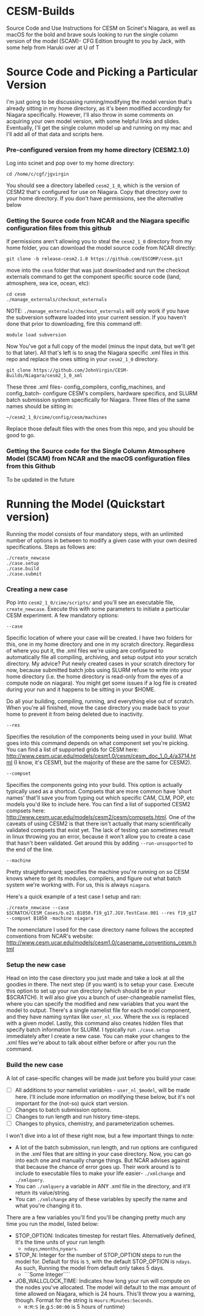 # CESM-Builds
 Source Code and Use Instructions for CESM on Scinet's Niagara, as well as macOS for the bold and brave souls looking to run the single column version of the model (SCAM)- CFG Edition brought to you by Jack, with some help from Haruki over at U of T

# Source Code and Picking a Particular Version
I'm just going to be discussing running/modifying the model version that's already sitting in my home directory, as it's been modified accordingly for Niagara specifically. However, I'll also throw in some comments on acquiring your own model version, with some helpful links and slides. Eventually, I'll get the single column model up and running on my mac and I'll add all of that data and scripts here.

### Pre-configured version from my home directory (CESM2.1.0)
Log into scinet and pop over to my home directory:

```
cd /home/c/cgf/jgvirgin
```
You should see a directory labelled ```cesm2_1_0```, which is the version of CESM2 that's configured for use on Niagara. Copy that directory over to your home directory. If you don't have permissions, see the alternative below

### Getting the Source code from NCAR and the Niagara specific configuration files from this github
If permissions aren't allowing you to steal the ```cesm2_1_0``` directory from my home folder, you can download the model source code from NCAR directly:

```
git clone -b release-cesm2.1.0 https://github.com/ESCOMP/cesm.git
```

move into the ```cesm``` folder that was just downloaded and run the checkout externals command to get the component specific source code (land, atmosphere, sea ice, ocean, etc):

```
cd cesm
./manage_externals/checkout_externals
```

NOTE: ```./manage_externals/checkout_externals``` will only work if you have the subversion software loaded into your current session. If you haven't done that prior to downloading, fire this command off:

```
module load subversion
```

Now You've got a full copy of the model (minus the input data, but we'll get to that later). All that's left is to snag the Niagara specific .xml files in this repo and replace the ones sitting in your ```cesm2_1_0``` directory.

```
git clone https://github.com/JohnVirgin/CESM-Builds/Niagara/cesm2_1_0_xml
```

These three .xml files- config_compilers, config_machines, and config_batch- configure CESM's compilers, hardware specifics, and SLURM batch submission system specifically for Niagara. Three files of the same names should be sitting in:

```
~/cesm2_1_0/cime/config/cesm/machines
```

Replace those default files with the ones from this repo, and you should be good to go.


### Getting the Source code for the Single Column Atmosphere Model (SCAM) from NCAR and the macOS configuration files from this Github
To be updated in the future


# Running the Model (Quickstart version)
Running the model consists of four mandatory steps, with an unlimited number of options in between to modify a given case with your own desired specifications. Steps as follows are:

```
./create_newcase
./case.setup
./case.build
./case.submit
```

### Creating a new case

Pop into ```cesm2_1_0/cime/scripts/``` and you'll see an executable file, ```create_newcase```. Execute this with some parameters to initiate a particular CESM experiment. A few mandatory options:

```
--case
```

Specific location of where your case will be created. I have two folders for this, one in my home directory and one in my scratch directory. Regardless of where you put it, the .xml files we're using are configured to automatically file all compiling, archiving, and setup output into your scratch directory. My advice? Put newly created cases in your scratch directory for now, because submitted batch jobs using SLURM refuse to write into your home directory (i.e. the home directory is read-only from the eyes of a compute node on niagara). You might get some issues if a log file is created during your run and it happens to be sitting in your $HOME.

Do all your building, compiling, running, and everything else out of scratch. When you're all finished, move the case directory you made back to your home to prevent it from being deleted due to inactivity.

```
--res
```

Specifies the resolution of the components being used in your build. What goes into this command depends on what component set you're picking. You can find a list of supported grids for CESM here: http://www.cesm.ucar.edu/models/cesm1.0/cesm/cesm_doc_1_0_4/a3714.html (I know, it's CESM1, but the majority of these are the same for CESM2).

```
--compset
```

Specifies the components going into your build. This option is actually typically used as a shortcut. Compsets that are more common have 'short names' that'll save you from typing out which specific CAM, CLM, POP, etc models you'd like to include here. You can find a list of supported CESM2 compsets here: http://www.cesm.ucar.edu/models/cesm2/cesm/compsets.html. One of the caveats of using CESM2 is that there isn't actually that many scientifically validated compsets that exist yet. The lack of testing can sometimes result in linux throwing you an error, because it won't allow you to create a case that hasn't been validated. Get around this by adding ```--run-unsupported``` to the end of the line.

```
--machine
```

Pretty straightforward; specifies the machine you're running on so CESM knows where to get its modules, compilers, and figure out what batch system we're working with. For us, this is always ```niagara```.

Here's a quick example of a test case I setup and ran:

```
./create_newcase --case $SCRATCH/CESM_Cases/b.e21.B1850.f19_g17.JGV.TestCase.001 --res f19_g17 --compset B1850 -machine niagara
```
The nomenclature I used for the case directory name follows the accepted conventions from NCAR's website: http://www.cesm.ucar.edu/models/cesm1.0/casename_conventions_cesm.html

### Setup the new case
Head on into the case directory you just made and take a look at all the goodies in there. The next step (if you want) is to setup your case. Execute this option to set up your run directory (which should be in your $SCRATCH). It will also give you a bunch of user-changeable namelist files, where you can specify the modified and new variables that you want the model to output. There's a single namelist file for each model component, and they have naming syntax like ```user_nl_xxx```. Where the `xxx` is replaced with a given model. Lastly, this command also creates hidden files that specify batch information for SLURM. I typically run ```./case.setup``` immediately after I create a new case. You can make your changes to the .xml files we're about to talk about either before or after you run the command.

### Build the new case
A lot of case-specific changes will be made just before you build your case:

- [ ] All additions to your namelist variables - ```user_nl_$model```, will be made here. I'll include more information on modifying these below, but it's not important for the (not-so) quick start version.
- [ ] Changes to batch submission options.
- [ ] Changes to run length and run history time-steps.
- [ ] Changes to physics, chemistry, and parameterization schemes.

I won't dive into a lot of these right now, but a few important things to note:
- A lot of the batch submission, run length, and run options are configured in the .xml files that are sitting in your case directory. Now, you can go into each one and manually change things. But NCAR advises against that because the chance of error goes up. Their work around is to include to executable files to make your life easier- ```./xmlchange``` and ```./xmlquery```.
- You can ```./xmlquery``` a variable in ANY .xml file in the directory, and it'll return its value/string.
- You can ```./xmlchange``` any of these variables by specify the name and what you're changing it to.

There are a few variables you'll find you'll be changing pretty much any time you run the model, listed below:
- STOP_OPTION: Indicates timestep for restart files. Alternatively defined, It's the time units of your run length
  - ```ndays```,```nmonths```,```nyears```.
- STOP_N: Integer for the number of STOP_OPTION steps to run the model for. Default for this is ```5```, with the default STOP_OPTION is ```ndays```. As such, Running the model from default only takes 5 days.
  - ```Some Integer````
- JOB_WALLCLOCK_TIME: Indicates how long your run will compute on the nodes you've allocated. The model will default to the max amount of time allowed on Niagara, which is 24 hours. This'll throw you a warning, though. Format for the string is ```Hours:Minutes:Seconds```.
  - ```H:M:S``` (e.g.```5:00:00``` is 5 hours of runtime)
